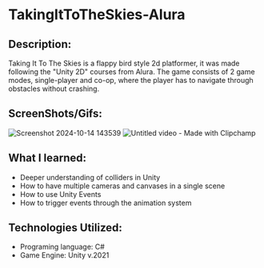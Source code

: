 # TakingItToTheSkies-Alura

## Description:
Taking It To The Skies is a flappy bird style 2d platformer, it was made following the "Unity 2D" courses from Alura. The game consists of 2 game modes, single-player and co-op, where the player has to navigate through obstacles without crashing.

## ScreenShots/Gifs:
![Screenshot 2024-10-14 143539](https://github.com/user-attachments/assets/9d354995-3a58-4229-a609-15bf78c8c7d8)
![Untitled video - Made with Clipchamp](https://github.com/user-attachments/assets/c81fa3f0-2c6e-40e1-ba87-1b815d1c3121)

## What I learned:
- Deeper understanding of colliders in Unity
- How to have multiple cameras and canvases in a single scene
- How to use Unity Events
- How to trigger events through the animation system

## Technologies Utilized:
- Programing language: C#
- Game Engine: Unity v.2021
